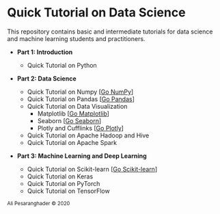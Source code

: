 # Quick Tutorial on Data Science

This repository contains basic and intermediate tutorials for data science and machine learning students and practitioners.

* **Part 1: Introduction**
  * Quick Tutorial on Python
  
* **Part 2: Data Science**
  * Quick Tutorial on Numpy [<a href="https://github.com/alipsgh/Quick-Tutorial-on-Data-Science/blob/master/part_2_data_science/part_2_1_numpy.ipynb" target="_blank">Go NumPy</a>]
  * Quick Tutorial on Pandas [<a href="https://github.com/alipsgh/Quick-Tutorial-on-Data-Science/blob/master/part_2_data_science/part_2_2_pandas.ipynb" target="_blank">Go Pandas</a>]
  * Quick Tutorial on Data Visualization
    * Matplotlib [<a href="https://github.com/alipsgh/Quick-Tutorial-on-Data-Science/blob/master/part_2_data_science/part_2_3_1_matplotlib.ipynb" target="_blank">Go Matplotlib</a>]
    * Seaborn [<a href="https://github.com/alipsgh/Quick-Tutorial-on-Data-Science/blob/master/part_2_data_science/part_2_3_2_seaborn.ipynb" target="_blank">Go Seaborn</a>]
    * Plotly and Cufflinks [<a href="https://github.com/alipsgh/Quick-Tutorial-on-Data-Science/blob/master/part_2_data_science/part_2_3_3_plotly_and_cufflinks.ipynb" target="_blank">Go Plotly</a>]
   * Quick Tutorial on Apache Hadoop and Hive
   * Quick Tutorial on Apache Spark
  
* **Part 3: Machine Learning and Deep Learning**
  * Quick Tutorial on Scikit-learn [<a href="https://github.com/alipsgh/Quick-Tutorial-on-Data-Science/tree/master/part_3_ml_dl/quick-tutorial-on-scikit-learn" target="_blank">Go Scikit-learn</a>]
  * Quick Tutorial on Keras
  * Quick Tutorial on PyTorch
  * Quick Tutorial on TensorFlow

<sub>Ali Pesaranghader © 2020</sub>
